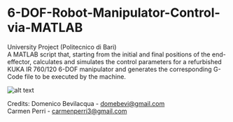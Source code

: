 # 6-DOF-Robot-Manipulator-Control-via-MATLAB
University Project (Politecnico di Bari)  
A MATLAB script that, starting from the initial and final positions of the end-effector, calculates and simulates the control parameters for a refurbished KUKA IR 760/120 6-DOF manipulator and generates the corresponding G-Code file to be executed by the machine.

![alt text](https://github.com/domebevi/Breadcrumbs6-DOF-Robot-Manipulator-Control-via-MATLAB/blob/main/Manipulator_Model.jpg?raw=true)

Credits: Domenico Bevilacqua - domebevi@gmail.com  
Carmen Perri - carmenperri3@gmail.com
